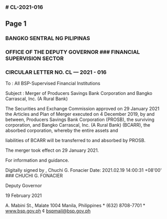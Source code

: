 ### # CL-2021-016

## Page 1

### BANGKO SENTRAL NG PILIPINAS

### OFFICE OF THE DEPUTY GOVERNOR ### FINANCIAL SUPERVISION SECTOR

### CIRCULAR LETTER NO. CL — 2021 - 016

To : All BSP-Supervised Financial Institutions

Subject : Merger of Producers Savings Bank Corporation and Bangko Carrascal, Inc. (A Rural Bank)

The Securities and Exchange Commission approved on 29 January 2021 the Articles and Plan of Merger executed on 4 December 2019, by and between, Producers Savings Bank Corporation (PROSB), the surviving corporation, and Bangko Carrascal, Inc. (A Rural Bank) (BCARR), the absorbed corporation, whereby the entire assets and

liabilities of BCARR will be transferred to and absorbed by PROSB.

The merger took effect on 29 January 2021.

For information and guidance.

Digitally signed by , Chuchi G. Fonacier Date: 2021.02.19 14:00:31 +08'00' ### CHUCHI G. FONACIER

Deputy Governor

19 February 2021

A. Mabini St., Malate 1004 Manila, Philippines * (632) 8708-7701 * www.bsp.gov.ph ¢ bspmail@bsp.gov.ph 